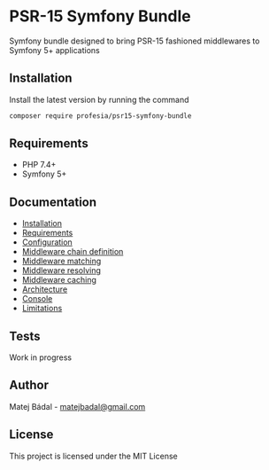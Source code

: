 # PSR-15 Symfony Bundle
Symfony bundle designed to bring PSR-15 fashioned middlewares to Symfony 5+ applications
## Installation
Install the latest version by running the command
```bash
composer require profesia/psr15-symfony-bundle
```
## Requirements
- PHP 7.4+
- Symfony 5+
## Documentation
- [Installation](docs/01-installation.md#installation)
- [Requirements](docs/01-installation.md#requirements)
- [Configuration](docs/02-configuration.md)
- [Middleware chain definition](docs/03-middlewares.md#chain-definition)
- [Middleware matching](docs/03-middlewares.md#matching)
- [Middleware resolving](docs/03-middlewares.md#resolving)
- [Middleware caching](docs/03-middlewares.md#caching)
- [Architecture](docs/04-architecture.md)
- [Console](docs/05-console.md)
- [Limitations](docs/06-limitations.md)
## Tests
Work in progress
## Author
Matej Bádal - matejbadal@gmail.com
## License
This project is licensed under the MIT License